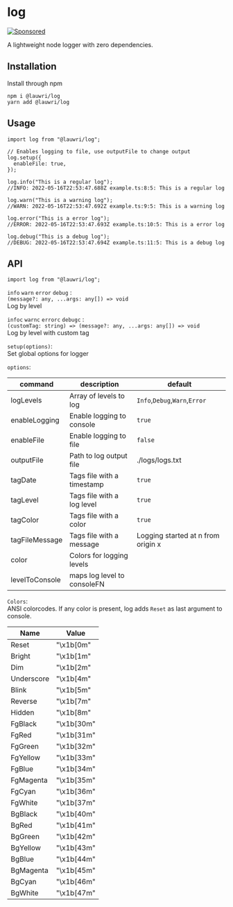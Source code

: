 # log

[![Sponsored](https://img.shields.io/badge/chilicorn-sponsored-brightgreen.svg?logo=data%3Aimage%2Fpng%3Bbase64%2CiVBORw0KGgoAAAANSUhEUgAAAA4AAAAPCAMAAADjyg5GAAABqlBMVEUAAAAzmTM3pEn%2FSTGhVSY4ZD43STdOXk5lSGAyhz41iz8xkz2HUCWFFhTFFRUzZDvbIB00Zzoyfj9zlHY0ZzmMfY0ydT0zjj92l3qjeR3dNSkoZp4ykEAzjT8ylUBlgj0yiT0ymECkwKjWqAyjuqcghpUykD%2BUQCKoQyAHb%2BgylkAyl0EynkEzmkA0mUA3mj86oUg7oUo8n0k%2FS%2Bw%2Fo0xBnE5BpU9Br0ZKo1ZLmFZOjEhesGljuzllqW50tH14aS14qm17mX9%2Bx4GAgUCEx02JySqOvpSXvI%2BYvp2orqmpzeGrQh%2Bsr6yssa2ttK6v0bKxMBy01bm4zLu5yry7yb29x77BzMPCxsLEzMXFxsXGx8fI3PLJ08vKysrKy8rL2s3MzczOH8LR0dHW19bX19fZ2dna2trc3Nzd3d3d3t3f39%2FgtZTg4ODi4uLj4%2BPlGxLl5eXm5ubnRzPn5%2Bfo6Ojp6enqfmzq6urr6%2Bvt7e3t7u3uDwvugwbu7u7v6Obv8fDz8%2FP09PT2igP29vb4%2BPj6y376%2Bu%2F7%2Bfv9%2Ff39%2Fv3%2BkAH%2FAwf%2FtwD%2F9wCyh1KfAAAAKXRSTlMABQ4VGykqLjVCTVNgdXuHj5Kaq62vt77ExNPX2%2Bju8vX6%2Bvr7%2FP7%2B%2FiiUMfUAAADTSURBVAjXBcFRTsIwHAfgX%2FtvOyjdYDUsRkFjTIwkPvjiOTyX9%2FAIJt7BF570BopEdHOOstHS%2BX0s439RGwnfuB5gSFOZAgDqjQOBivtGkCc7j%2B2e8XNzefWSu%2BsZUD1QfoTq0y6mZsUSvIkRoGYnHu6Yc63pDCjiSNE2kYLdCUAWVmK4zsxzO%2BQQFxNs5b479NHXopkbWX9U3PAwWAVSY%2FpZf1udQ7rfUpQ1CzurDPpwo16Ff2cMWjuFHX9qCV0Y0Ok4Jvh63IABUNnktl%2B6sgP%2BARIxSrT%2FMhLlAAAAAElFTkSuQmCC)](http://spiceprogram.org/oss-sponsorship)

A lightweight node logger with zero dependencies.

## Installation

Install through npm

```
npm i @lauwri/log
yarn add @lauwri/log
```

## Usage

```
import log from "@lauwri/log";

// Enables logging to file, use outputFile to change output
log.setup({
  enableFile: true,
});

log.info("This is a regular log");
//INFO: 2022-05-16T22:53:47.688Z example.ts:8:5: This is a regular log

log.warn("This is a warning log");
//WARN: 2022-05-16T22:53:47.692Z example.ts:9:5: This is a warning log

log.error("This is a error log");
//ERROR: 2022-05-16T22:53:47.693Z example.ts:10:5: This is a error log

log.debug("This is a debug log");
//DEBUG: 2022-05-16T22:53:47.694Z example.ts:11:5: This is a debug log
```

## API

```
import log from "@lauwri/log";
```

`info` `warn` `error` `debug` :  
`(message?: any, ...args: any[]) => void`  
Log by level

`infoc` `warnc` `errorc` `debugc` :  
`(customTag: string) => (message?: any, ...args: any[]) => void`  
Log by level with custom tag

`setup(options)`:  
Set global options for logger

`options`:

| command        | description                 | default                            |
| -------------- | --------------------------- | ---------------------------------- |
| logLevels      | Array of levels to log      | `Info`,`Debug`,`Warn`,`Error`      |
| enableLogging  | Enable logging to console   | `true`                             |
| enableFile     | Enable logging to file      | `false`                            |
| outputFile     | Path to log output file     | ./logs/logs.txt                    |
| tagDate        | Tags file with a timestamp  | `true`                             |
| tagLevel       | Tags file with a log level  | `true`                             |
| tagColor       | Tags file with a color      | `true`                             |
| tagFileMessage | Tags file with a message    | Logging started at n from origin x |
| color          | Colors for logging levels   |                                    |
| levelToConsole | maps log level to consoleFN |                                    |

`Colors`:  
ANSI colorcodes. If any color is present, log adds `Reset` as last argument to console.

| Name       | Value      |
| ---------- | ---------- |
| Reset      | "\x1b[0m"  |
| Bright     | "\x1b[1m"  |
| Dim        | "\x1b[2m"  |
| Underscore | "\x1b[4m"  |
| Blink      | "\x1b[5m"  |
| Reverse    | "\x1b[7m"  |
| Hidden     | "\x1b[8m"  |
| FgBlack    | "\x1b[30m" |
| FgRed      | "\x1b[31m" |
| FgGreen    | "\x1b[32m" |
| FgYellow   | "\x1b[33m" |
| FgBlue     | "\x1b[34m" |
| FgMagenta  | "\x1b[35m" |
| FgCyan     | "\x1b[36m" |
| FgWhite    | "\x1b[37m" |
| BgBlack    | "\x1b[40m" |
| BgRed      | "\x1b[41m" |
| BgGreen    | "\x1b[42m" |
| BgYellow   | "\x1b[43m" |
| BgBlue     | "\x1b[44m" |
| BgMagenta  | "\x1b[45m" |
| BgCyan     | "\x1b[46m" |
| BgWhite    | "\x1b[47m" |
